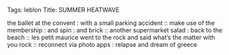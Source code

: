 Tags: leblon
Title: SUMMER HEATWAVE
  
the ballet at the convent : with a small parking accident :: make use of the membership : and spin : and brick :: another supermarket salad : back to the beach ::  les petit maurice went to the rock and said what’s the matter with you rock :: reconnect via photo apps : relapse and dream of greece
